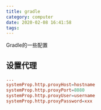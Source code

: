 ```yaml
---
title: gradle
category: computer
date: 2020-02-08 16:41:58
tags:
---
```


Gradle的一些配置

<!-- more -->

## 设置代理

```conf gradle.properties
...
systemProp.http.proxyHost=hostname
systemProp.http.proxyPort=8080
systemProp.http.proxyUser=username
systemProp.http.proxyPassword=xxx
```